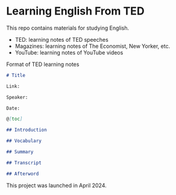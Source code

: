 # Learning English From TED

This repo contains materials for studying English.

- TED: learning notes of TED speeches
- Magazines: learning notes of The Economist, New Yorker, etc.
- YouTube: learning notes of YouTube videos



Format of TED learning notes

```markdown
# Title

Link:

Speaker:  

Date:

@[toc]

## Introduction

## Vocabulary

## Summary

## Transcript

## Afterword
```



This project was launched in April 2024.
